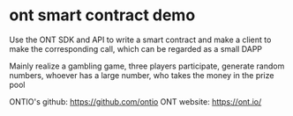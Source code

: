# ont smart contract demo
Use the ONT SDK and API to write a smart contract and make a client to make the corresponding call, which can be regarded as a small DAPP

Mainly realize a gambling game, three players participate, generate random numbers, whoever has a large number, who takes the money in the prize pool


ONTIO's github: https://github.com/ontio 
ONT website: https://ont.io/

